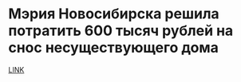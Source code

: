 # Мэрия Новосибирска решила потратить 600 тысяч рублей на снос несуществующего дома



[LINK](https://varlamov.ru/2822173.html)